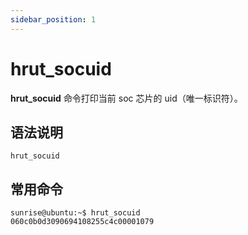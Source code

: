 ```yaml
---
sidebar_position: 1
---
```


# hrut_socuid

**hrut_socuid** 命令打印当前 soc 芯片的 uid（唯一标识符）。

## 语法说明

```
hrut_socuid
```

## 常用命令

```shell
sunrise@ubuntu:~$ hrut_socuid
060c0b0d3090694108255c4c00001079
```
